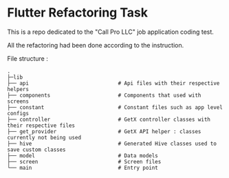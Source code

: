 # Flutter Refactoring Task


This is a repo dedicated to the "Call Pro LLC" job application coding test. 

All the refactoring had been done according to the instruction. 

File structure :

    .
    ├─lib
    ├── api                             # Api files with their respective helpers
    ├── components                      # Components that used with screens
    ├── constant                        # Constant files such as app level configs
    ├── controller                      # GetX controller classes with their respective files
    ├── get_provider                    # GetX API helper : classes currently not being used  
    ├── hive                            # Generated Hive classes used to save custom classes
    ├── model                           # Data models
    ├── screen                          # Screen files
    └── main                            # Entry point
